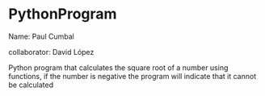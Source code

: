 # PythonProgram
Name: Paul Cumbal


collaborator: David López


Python program that calculates the square root of a number using functions, if the number is negative the program will indicate that it cannot be calculated
